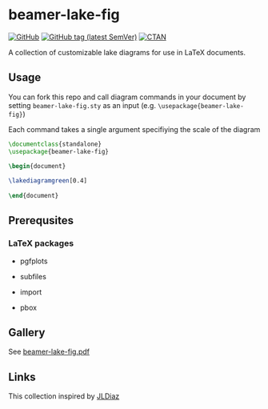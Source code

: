 # beamer-lake-fig

[![GitHub](https://img.shields.io/github/license/jsta/beamer-lake-fig.svg?color=blue)](http://www.latex-project.org/lppl.txt)
[![GitHub tag (latest SemVer)](https://img.shields.io/github/tag/jsta/beamer-lake-fig.svg?label=current%20version)](https://github.com/jsta/beamer-lake-fig/releases/latest)
[![CTAN](https://img.shields.io/ctan/v/beamer-lake-fig.svg)](https://ctan.org/pkg/beamer-lake-fig)

A collection of customizable lake diagrams for use in LaTeX documents.

## Usage

You can fork this repo and call diagram commands in your document by setting `beamer-lake-fig.sty` as an input (e.g. `\usepackage{beamer-lake-fig}`)

Each command takes a single argument specifiying the scale of the diagram

```latex
\documentclass{standalone}
\usepackage{beamer-lake-fig}

\begin{document}
	
\lakediagramgreen[0.4]
	
\end{document}
```
## Prerequsites

### LaTeX packages

* pgfplots

* subfiles

* import

* pbox

## Gallery

See [beamer-lake-fig.pdf](https://github.com/jsta/beamer-lake-fig/blob/master/beamer-lake-fig.pdf)

## Links

This collection inspired by [JLDiaz](https://tex.stackexchange.com/questions/95044/create-diagrams-in-latex-with-tikz)
